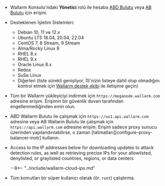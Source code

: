 * Wallarm Konsolu'ndaki **Yönetici** rolü ile hesaba [ABD Bulutu](https://us1.my.wallarm.com/) veya [AB Bulutu](https://my.wallarm.com/) için erişim.
* Desteklenen İşletim Sistemleri:

    * Debian 10, 11 ve 12.x
    * Ubuntu LTS 18.04, 20.04, 22.04
    * CentOS 7, 8 Stream, 9 Stream
    * Alma/Rocky Linux 9
    * RHEL 8.x
    * RHEL 9.x
    * Oracle Linux 8.x
    * Redox
    * SuSe Linux
    * Diğerleri (liste sürekli genişliyor, İS'nizin listeye dahil olup olmadığını kontrol etmek için [Wallarm destek ekibi](mailto:support@wallarm.com) ile iletişime geçin)

* Tüm bir Wallarm yükleyiciyi indirmek için `https://meganode.wallarm.com` adresine erişim. Erişimin bir güvenlik duvarı tarafından engellenmediğinden emin olun.
* ABD Wallarm Bulutu ile çalışmak için `https://us1.api.wallarm.com` adresine veya AB Wallarm Bulutu ile çalışmak için `https://api.wallarm.com` adresine erişim. Erişim sadece proxy sunucu üzerinden yapılandırılabilirse, o zaman [talimatları][configure-proxy-balancer-instr] kullanın.
* Access to the IP addresses below for downloading updates to attack detection rules, as well as retrieving precise IPs for your allowlisted, denylisted, or graylisted countries, regions, or data centers

    --8<-- "../include/wallarm-cloud-ips.md"
* Tüm komutları bir süper kullanıcı olarak (ör. `root`) çalıştırma.